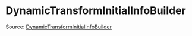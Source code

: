 # DynamicTransformInitialInfoBuilder

Source: [DynamicTransformInitialInfoBuilder](../../../csrc/dynamic_transform.cpp#L104)

